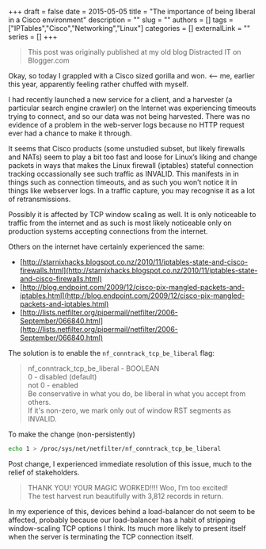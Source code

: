 +++ 
draft = false
date = 2015-05-05
title = "The importance of being liberal in a Cisco environment"
description = ""
slug = ""
authors = []
tags = ["IPTables","Cisco","Networking","Linux"]
categories = []
externalLink = ""
series = []
+++

> This post was originally published at my old blog Distracted IT on Blogger.com

Okay, so today I grappled with a Cisco sized gorilla and won. <-- me, earlier this year, apparently feeling rather chuffed with myself.  
  
I had recently launched a new service for a client, and a harvester (a particular search engine crawler) on the Internet was experiencing timeouts trying to connect, and so our data was not being harvested. There was no evidence of a problem in the web-server logs because no HTTP request ever had a chance to make it through.

It seems that Cisco products (some unstudied subset, but likely firewalls and NATs) seem to play a bit too fast and loose for Linux’s liking and change packets in ways that makes the Linux firewall (iptables) stateful connection tracking occassionally see such traffic as INVALID. This manifests in in things such as connection timeouts, and as such you won’t notice it in things like webserver logs. In a traffic capture, you may recognise it as a lot of retransmissions.
  
Possibly it is affected by TCP window scaling as well. It is only noticeable to traffic from the internet and as such is most likely noticeable only on production systems accepting connections from the internet.  
  
Others on the internet have certainly experienced the same:  

*   [http://starnixhacks.blogspot.co.nz/2010/11/iptables-state-and-cisco-firewalls.html](http://starnixhacks.blogspot.co.nz/2010/11/iptables-state-and-cisco-firewalls.html)
*   [http://blog.endpoint.com/2009/12/cisco-pix-mangled-packets-and-iptables.html](http://blog.endpoint.com/2009/12/cisco-pix-mangled-packets-and-iptables.html)
*   [http://lists.netfilter.org/pipermail/netfilter/2006-September/066840.html](http://lists.netfilter.org/pipermail/netfilter/2006-September/066840.html)

  
The solution is to enable the `nf_conntrack_tcp_be_liberal` flag:  

> nf_conntrack_tcp_be_liberal - BOOLEAN  
> 0 - disabled (default)  
> not 0 - enabled  
> Be conservative in what you do, be liberal in what you accept from others.  
> If it's non-zero, we mark only out of window RST segments as INVALID.

To make the change (non-persistently)

```bash
echo 1 > /proc/sys/net/netfilter/nf_conntrack_tcp_be_liberal  
```

Post change, I experienced immediate resolution of this issue, much to the relief of stakeholders.  

> THANK YOU! YOUR MAGIC WORKED!!!! Woo, I’m too excited!  
> The test harvest run beautifully with 3,812 records in return.

In my experience of this, devices behind a load-balancer do not seem to be affected, probably because our load-balancer has a habit of stripping window-scaling TCP options I think. Its much more likely to present itself when the server is terminating the TCP connection itself.
